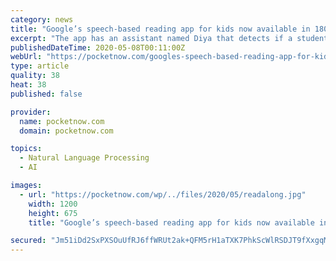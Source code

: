 ```yaml
---
category: news
title: "Google’s speech-based reading app for kids now available in 180 countries"
excerpt: "The app has an assistant named Diya that detects if a student is struggling or successfully reading the passage, and accordingly gives helpful feedback."
publishedDateTime: 2020-05-08T00:11:00Z
webUrl: "https://pocketnow.com/googles-speech-based-reading-app-for-kids-now-available-in-180-countries"
type: article
quality: 38
heat: 38
published: false

provider:
  name: pocketnow.com
  domain: pocketnow.com

topics:
  - Natural Language Processing
  - AI

images:
  - url: "https://pocketnow.com/wp/../files/2020/05/readalong.jpg"
    width: 1200
    height: 675
    title: "Google’s speech-based reading app for kids now available in 180 countries"

secured: "Jm51iDd2SxPXSOuUfRJ6ffWRUt2ak+QFM5rH1aTXK7PhkScWlRSDJT9fXxgqMKP8A4Do96IgtbKnd0mhJhFx8nzvVB+qTBWnbVZghTfOUc3EHnJqP5Tztxj/1koVni7DTJ+jB6TlM4GtXY/xD8qc7Akmm12xZuRi/3Ftpj5Gj4NktS0Ercv03PzwgSPx2ssBJPLG+HeJq0JPaU8N4SMLpZi5dYT8yp5P1HOJMfE28cYCgUzRxGc3wdqGmKEFWotiUeUWaUDoRfeJ2X2yCnEAHTl7Dxvo7aH9W1ShFhGahVxtQPSq/P1aTf5C2b84TT6yRhqE7yFKrk2kyEjX8fLPQ6sALL1lWU2HWQDuSnKN2BXeZJVazNaFhu1GV/xQd+4eZ/SwL/+bbmQbRK0ZMXAjKthFmDQpHE8C/3AoeS2m5gkpkc85/66Dt1TS+pOMK2x8AgPq4ME+GBLJtRk/2paSBetLcprZFLohS8YnLSNxrbM=;sZIUpw/KahGCssNgRDCVtg=="
---
```


